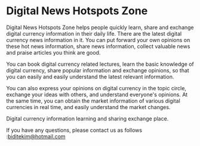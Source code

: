 # Digital News Hotspots Zone

Digital News Hotspots Zone helps people quickly learn, share and exchange digital currency information in their daily life. There are the latest digital currency news information in it. You can put forward your own opinions on these hot news information, share news information, collect valuable news and praise articles you think are good.

You can book digital currency related lectures, learn the basic knowledge of digital currency, share popular information and exchange opinions, so that you can easily and easily understand the latest relevant information.

You can also express your opinions on digital currency in the topic circle, exchange your ideas with others, and understand everyone's opinions. At the same time, you can obtain the market information of various digital currencies in real time, and easily understand the market changes.

Digital currency information learning and sharing exchange place.

If you have any questions, please contact us as follows :biditekim@hotmail.com

